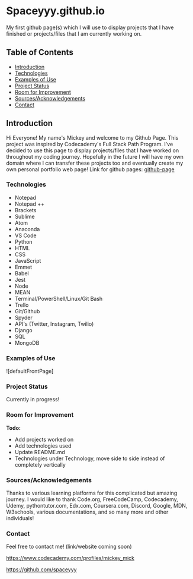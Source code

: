 # Spaceyyy.github.io

My first github page(s) which I will use to display projects that I have finished or projects/files that I am currently working on.

## Table of Contents

+ [Introduction]()
+ [Technologies]()
+ [Examples of Use]()
+ [Project Status]()
+ [Room for Improvement]()
+ [Sources/Acknowledgements]()
+ [Contact]()

## Introduction
 
 Hi Everyone! My name's Mickey and welcome to my Github Page. This project was inspired by Codecademy's Full Stack
 Path Program. I've decided to use this page to display projects/files that I have worked on throughout my coding
 journey. Hopefully in the future I will have my own domain where I can transfer these projects too and eventually
 create my own personal portfolio web page! Link for github pages: [github-page](https://spaceyyy.github.io/)


### Technologies

+ Notepad  
+ Notepad ++
+ Brackets
+ Sublime
+ Atom
+ Anaconda
+ VS Code
+ Python
+ HTML
+ CSS
+ JavaScript
+ Emmet
+ Babel
+ Jest
+ Node
+ MEAN
+ Terminal/PowerShell/Linux/Git Bash
+ Trello
+ Git/Github
+ Spyder
+ API's (Twitter, Instagram, Twilio)
+ Django
+ SQL
+ MongoDB

### Examples of Use

![defaultFrontPage]

### Project Status

Currently in progress!

### Room for Improvement

__Todo:__
+ Add projects worked on
+ Add technologies used
+ Update README.md
+ Technologies under Technology, move side to side instead of completely vertically

### Sources/Acknowledgements

Thanks to various learning platforms for this complicated but amazing journey. I would like to thank Code.org, FreeCodeCamp, 
Codecademy, Udemy, pythontutor.com, Edx.com, Coursera.com, Discord, Google, MDN, W3schools, various documentations, and
so many more and other individuals!  

### Contact

Feel free to contact me! (link/website coming soon)

https://www.codecademy.com/profiles/mickey_mick

https://github.com/spaceyyy
